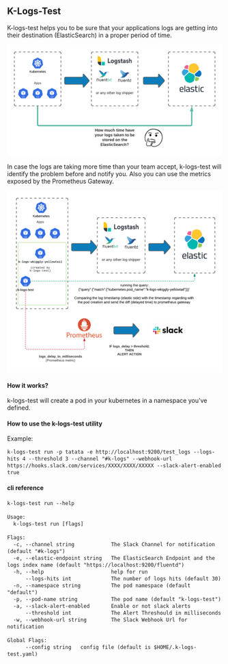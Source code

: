 ## K-Logs-Test


K-logs-test helps you to be sure that your applications logs are getting into their destination (ElasticSearch) in a proper period of time.


![image info](./docs/img/k-logs-test.png)


In case the logs are taking more time than your team accept, k-logs-test will identify the problem before and notify you.
Also you can use the metrics exposed by the Prometheus Gateway.

![image info](./docs/img/k-logs-test-2.png)



#### How it works?

k-logs-test will create a pod in your kubernetes in a namespace you've defined.


#### How to use the k-logs-test utility

Example:

```
k-logs-test run -p tatata -e http://localhost:9200/test_logs --logs-hits 4 --threshold 3 --channel "#k-logs" --webhook-url https://hooks.slack.com/services/XXXX/XXXX/XXXXX --slack-alert-enabled true
```

#### cli reference

```
k-logs-test run --help

Usage:
  k-logs-test run [flags]

Flags:
  -c, --channel string            The Slack Channel for notification (default "#k-logs")
  -e, --elastic-endpoint string   The ElasticSearch Endpoint and the logs index name (default "https://localhost:9200/fluentd")
  -h, --help                      help for run
      --logs-hits int             The number of logs hits (default 30)
  -n, --namespace string          The pod namespace (default "default")
  -p, --pod-name string           The pod name (default "k-logs-test")
  -a, --slack-alert-enabled       Enable or not slack alerts
      --threshold int             The Alert Threshould in milliseconds
  -w, --webhook-url string        The Slack Webhook Url for notification

Global Flags:
      --config string   config file (default is $HOME/.k-logs-test.yaml)
```
